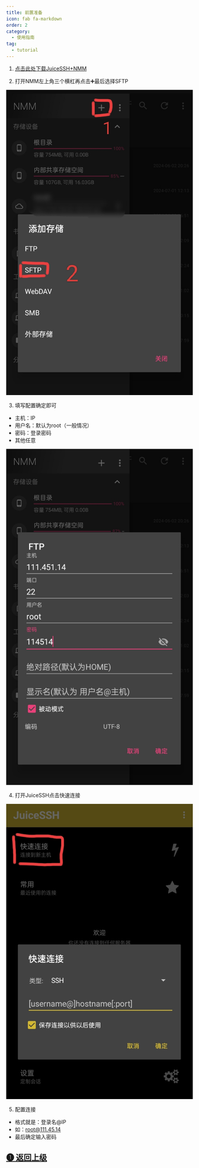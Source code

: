 ```yaml
---
title: 前置准备
icon: fab fa-markdown
order: 2
category:
  - 使用指南
tag:
  - tutorial
---
```


1. [点击此处下载JuiceSSH+NMM](https://musetransfer.com/s/zp0v5jxym)

2. 打开NMM左上角三个横杠再点击➕最后选择SFTP

![](../Img/SSH/NMM.png)

3. 填写配置确定即可
 - 主机：IP
 - 用户名：默认为root（一般情况）
 - 密码：登录密码
 - 其他任意
 
![](../Img/SSH/NMM2.png)
 
4. 打开JuiceSSH点击快速连接

![](../Img/SSH/JuiceSSH.png)
  
5. 配置连接
 - 格式就是：登录名@IP
 - 如：root@111.45.14
 - 最后确定输入密码
 
 ## [➊ 返回上级](../)